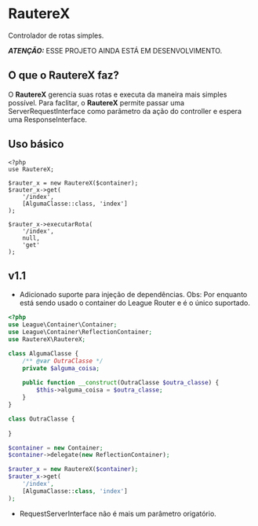 RautereX
===
Controlador de rotas simples.

***ATENÇÃO:*** ESSE PROJETO AINDA ESTÁ EM DESENVOLVIMENTO.

O que o RautereX faz?
--
O **RautereX** gerencia suas rotas e executa da maneira mais simples possível.
Para faclitar, o **RautereX** permite passar uma ServerRequestInterface como parâmetro da ação do controller e espera uma ResponseInterface.

Uso básico
--

```
<?php
use RautereX;

$rauter_x = new RautereX($container);
$rauter_x->get(
    '/index',
    [AlgumaClasse::class, 'index']
);

$rauter_x->executarRota(
    '/index',
    null,
    'get'
);
```

v1.1
--
- Adicionado suporte para injeção de dependências.
Obs: Por enquanto está sendo usado o container do League Router e é o único suportado.

```php
<?php
use League\Container\Container;
use League\Container\ReflectionContainer;
use RautereX\RautereX;

class AlgumaClasse {
    /** @var OutraClasse */
    private $alguma_coisa;
   
    public function __construct(OutraClasse $outra_classe) {
        $this->alguma_coisa = $outra_classe;
    }
}

class OutraClasse {
    
}

$container = new Container;
$container->delegate(new ReflectionContainer);

$rauter_x = new RautereX($container);
$rauter_x->get(
    '/index',
    [AlgumaClasse::class, 'index']
); 
```
- RequestServerInterface não é mais um parâmetro origatório.